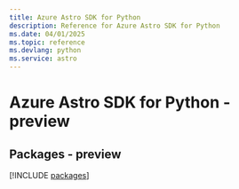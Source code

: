 ```yaml
---
title: Azure Astro SDK for Python
description: Reference for Azure Astro SDK for Python
ms.date: 04/01/2025
ms.topic: reference
ms.devlang: python
ms.service: astro
---
```

# Azure Astro SDK for Python - preview
## Packages - preview
[!INCLUDE [packages](astro-index.md)]